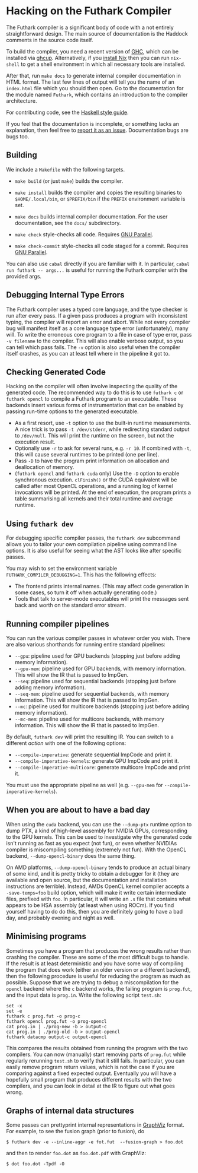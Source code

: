 # Hacking on the Futhark Compiler

The Futhark compiler is a significant body of code with a not entirely
straightforward design. The main source of documentation is the
Haddock comments in the source code itself.

To build the compiler, you need a recent version of
[GHC](http://ghc.haskell.org/), which can be installed via
[ghcup](https://www.haskell.org/ghcup/).  Alternatively, if you
[install Nix](https://nixos.org/download.html#download-nix) then you
can run `nix-shell` to get a shell environment in which all necessary
tools are installed.

After that, run `make docs` to generate internal compiler
documentation in HTML format.  The last few lines of output will tell
you the name of an `index.html` file which you should then open.  Go
to the documentation for the module named `Futhark`, which contains an
introduction to the compiler architecture.

For contributing code, see the [Haskell style guide](STYLE.md).

If you feel that the documentation is incomplete, or something lacks
an explanation, then feel free to [report it as an
issue](https://github.com/diku-dk/futhark/issues). Documentation bugs
are bugs too.

## Building

We include a `Makefile` with the following targets.

* `make build` (or just `make`) builds the compiler.

* `make install` builds the compiler and copies the resulting binaries
  to `$HOME/.local/bin`, or `$PREFIX/bin` if the `PREFIX` environment
  variable is set.

* `make docs` builds internal compiler documentation.  For the user
  documentation, see the `docs/` subdirectory.

* `make check` style-checks all code.  Requires [GNU
  Parallel](https://www.gnu.org/software/parallel/).

* `make check-commit` style-checks all code staged for a commit.
  Requires [GNU Parallel](https://www.gnu.org/software/parallel/).

You can also use `cabal` directly if you are familiar with it.  In
particular, `cabal run futhark -- args...` is useful for running the
Futhark compiler with the provided args.

## Debugging Internal Type Errors

The Futhark compiler uses a typed core language, and the type checker is
run after every pass. If a given pass produces a program with
inconsistent typing, the compiler will report an error and abort. While
not every compiler bug will manifest itself as a core language type
error (unfortunately), many will. To write the erroneous core program to
a file in case of type error, pass `-v filename` to the compiler. This
will also enable verbose output, so you can tell which pass fails. The
`-v` option is also useful when the compiler itself crashes, as you can
at least tell where in the pipeline it got to.

## Checking Generated Code

Hacking on the compiler will often involve inspecting the quality of
the generated code. The recommended way to do this is to use
`futhark c` or `futhark opencl` to compile a Futhark program to an
executable. These backends insert various forms of instrumentation
that can be enabled by passing run-time options to the generated
executable.

-   As a first resort, use `-t` option to use the built-in runtime
    measurements. A nice trick is to pass `-t /dev/stderr`, while
    redirecting standard output to `/dev/null`. This will print the
    runtime on the screen, but not the execution result.
-   Optionally use `-r` to ask for several runs, e.g. `-r 10`. If
    combined with `-t`, this will cause several runtimes to be printed
    (one per line).
-   Pass `-D` to have the program print information on allocation and
    deallocation of memory.
-   (`futhark opencl` and `futhark cuda` only) Use the `-D` option to
    enable synchronous execution. `clFinish()` or the CUDA equivalent
    will be called after most OpenCL operations, and a running log of
    kernel invocations will be printed. At the end of execution, the
    program prints a table summarising all kernels and their total
    runtime and average runtime.

## Using `futhark dev`

For debugging specific compiler passes, the `futhark dev` subcommand
allows you to tailor your own compilation pipeline using command line
options. It is also useful for seeing what the AST looks like after
specific passes.

You may wish to set the environment variable
`FUTHARK_COMPILER_DEBUGGING=1`. This has the following effects:

- The frontend prints internal names. (This may affect code
  generation in some cases, so turn it off when actually
  generating code.)
- Tools that talk to server-mode executables will print the messages
  sent back and worth on the standard error stream.

## Running compiler pipelines

You can run the various compiler passes in whatever order you wish.
There are also various shorthands for running entire standard pipelines:

- `--gpu`: pipeline used for GPU backends (stopping just before adding
  memory information).
- `--gpu-mem`: pipeline used for GPU backends, with memory
  information. This will show the IR that is passed to ImpGen.
- `--seq`: pipeline used for sequential backends (stopping just before
  adding memory information).
- `--seq-mem`: pipeline used for sequential backends, with memory
  information. This will show the IR that is passed to ImpGen.
- `--mc`: pipeline used for multicore backends (stopping just before
  adding memory information).
- `--mc-mem`: pipeline used for multicore backends, with memory
  information. This will show the IR that is passed to ImpGen.

By default, `futhark dev` will print the resulting IR. You can switch to
a different *action* with one of the following options:

- `--compile-imperative`: generate sequential ImpCode and print it.
- `--compile-imperative-kernels`: generate GPU ImpCode and print it.
- `--compile-imperative-multicore`: generate multicore ImpCode and
  print it.

You must use the appropriate pipeline as well (e.g. `--gpu-mem` for
`--compile-imperative-kernels`).

## When you are about to have a bad day

When using the `cuda` backend, you can use the `--dump-ptx` runtime
option to dump PTX, a kind of high-level assembly for NVIDIA GPUs,
corresponding to the GPU kernels. This can be used to investigate why
the generated code isn\'t running as fast as you expect (not fun), or
even whether NVIDIAs compiler is miscompiling something (extremely not
fun). With the OpenCL backend, `--dump-opencl-binary` does the same
thing.

On AMD platforms, `--dump-opencl-binary` tends to produce an actual
binary of some kind, and it is pretty tricky to obtain a debugger for it
(they are available and open source, but the documentation and
installation instructions are terrible). Instead, AMDs OpenCL kernel
compiler accepts a `-save-temps=foo` build option, which will make it
write certain intermediate files, prefixed with `foo`. In particular, it
will write an `.s` file that contains what appears to be HSA assembly
(at least when using ROCm). If you find yourself having to do do this,
then you are definitely going to have a bad day, and probably evening
and night as well.

## Minimising programs

Sometimes you have a program that produces the wrong results rather
than crashing the compiler.  These are some of the most difficult bugs
to handle.  If the result is at least deterministic and you have some
way of compiling the program that does work (either an older version
or a different backend), then the following procedure is useful for
reducing the program as much as possible.  Suppose that we are trying
to debug a miscompilation for the `opencl` backend where the `c`
backend works, the failing program is `prog.fut`, and the input data
is `prog.in`.  Write the following script `test.sh`:

```
set -x
set -e
futhark c prog.fut -o prog-c
futhark opencl prog.fut -o prog-opencl
cat prog.in | ./prog-new -b > output-c
cat prog.in | ./prog-old -b > output-opencl
futhark datacmp output-c output-opencl
```

This compares the results obtained from running the program with the
two compilers.  You can now (manually) start removing parts of
`prog.fut` while regularly rerunning `test.sh` to verify that it still
fails.  In particular, you can easily remove program return values,
which is not the case if you are comparing against a fixed expected
output. Eventually you will have a hopefully small program that
produces different results with the two compilers, and you can look in
detail at the IR to figure out what goes wrong.

## Graphs of internal data structures

Some passes can prettyprint internal representations in
[GraphViz](https://graphviz.org/) format.  For example, to see the
fusion graph (prior to fusion), do

    $ futhark dev -e --inline-aggr -e fot.fut  --fusion-graph > foo.dot

and then to render `foo.dot` as `foo.dot.pdf` with GraphViz:

    $ dot foo.dot -Tpdf -O
